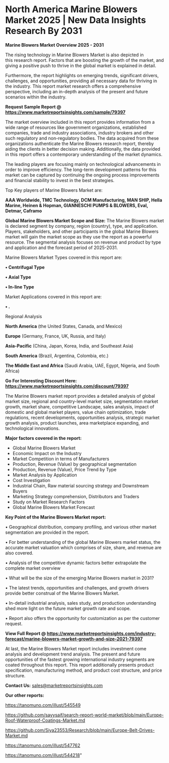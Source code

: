 # North America Marine Blowers Market 2025 | New Data Insights Research By 2031

<Strong> Marine Blowers Market Overview 2025 - 2031</strong>

The rising technology in Marine Blowers Market is also depicted in this research report. Factors that are boosting the growth of the market, and giving a positive push to thrive in the global market is explained in detail.

Furthermore, the report highlights on emerging trends, significant drivers, challenges, and opportunities, providing all necessary data for thriving in the industry. This report market research offers a comprehensive perspective, including an in-depth analysis of the present and future scenarios within the industry.

<strong>Request Sample Report @ <a href=https://www.marketreportsinsights.com/sample/79397>https://www.marketreportsinsights.com/sample/79397</a></strong>

The market overview included in this report provides information from a wide range of resources like government organizations, established companies, trade and industry associations, industry brokers and other such regulatory and non-regulatory bodies. The data acquired from these organizations authenticate the Marine Blowers research report, thereby aiding the clients in better decision making. Additionally, the data provided in this report offers a contemporary understanding of the market dynamics.

The leading players are focusing mainly on technological advancements in order to improve efficiency. The long-term development patterns for this market can be captured by continuing the ongoing process improvements and financial stability to invest in the best strategies.

Top Key players of Marine Blowers Market are:

<strong>AAA Worldwide, TMC Technology, DCM Manufacturing, MAN SHIP, Hella Marine, Heinen & Hopman, GIANNESCHI PUMPS & BLOWERS, Eval, Detmar, Caframo</strong>

<strong><b>Global Marine Blowers Market Scope and Size:</b></strong>
The Marine Blowers market is declared segment by company, region (country), type, and application. Players, stakeholders, and other participants in the global Marine Blowers market will gain the market scope as they use the report as a powerful resource. The segmental analysis focuses on revenue and product by type and application and the forecast period of 2025-2031.

Marine Blowers Market Types covered in this report are:

<strong>• Centrifugal Type

• Axial Type

• In-line Type</strong>

Market Applications covered in this report are:

<strong>• .</strong> 

Regional Analysis

<strong>North America</strong> (the United States, Canada, and Mexico)

<strong>Europe</strong> (Germany, France, UK, Russia, and Italy)

<strong>Asia-Pacific</strong> (China, Japan, Korea, India, and Southeast Asia)

<strong>South America</strong> (Brazil, Argentina, Colombia, etc.)

<strong>The Middle East and Africa</strong> (Saudi Arabia, UAE, Egypt, Nigeria, and South Africa)

<strong>Go For Interesting Discount Here: <a href=https://www.marketreportsinsights.com/discount/79397>https://www.marketreportsinsights.com/discount/79397</a></strong>

The Marine Blowers market report provides a detailed analysis of global market size, regional and country-level market size, segmentation market growth, market share, competitive Landscape, sales analysis, impact of domestic and global market players, value chain optimization, trade regulations, recent developments, opportunities analysis, strategic market growth analysis, product launches, area marketplace expanding, and technological innovations.

<strong><b>Major factors covered in the report:</b></strong>
<ul>
  <li>Global Marine Blowers Market </li>
  <li>Economic Impact on the Industry</li>
  <li>Market Competition in terms of Manufacturers</li>
  <li>Production, Revenue (Value) by geographical segmentation</li>
  <li>Production, Revenue (Value), Price Trend by Type</li>
  <li>Market Analysis by Application</li>
  <li>Cost Investigation</li>
  <li>Industrial Chain, Raw material sourcing strategy and Downstream Buyers</li>
  <li>Marketing Strategy comprehension, Distributors and Traders</li>
  <li>Study on Market Research Factors</li>
  <li>Global Marine Blowers Market Forecast</li>
</ul>

<strong><b>Key Point of the Marine Blowers Market report:</b></strong>

• Geographical distribution, company profiling, and various other market segmentation are provided in the report.

• For better understanding of the global Marine Blowers market status, the accurate market valuation which comprises of size, share, and revenue are also covered.

• Analysis of the competitive dynamic factors better extrapolate the complete market overview

• What will be the size of the emerging Marine Blowers market in 2031?

• The latest trends, opportunities and challenges, and growth drivers provide better construal of the Marine Blowers Market.

• In-detail industrial analysis, sales study, and production understanding shed more light on the future market growth rate and scope.

• Report also offers the opportunity for customization as per the customer request.

<strong><b>View Full Report @ <a href=https://www.marketreportsinsights.com/industry-forecast/marine-blowers-market-growth-and-size-2021-79397>https://www.marketreportsinsights.com/industry-forecast/marine-blowers-market-growth-and-size-2021-79397</a></b></strong>


At last, the Marine Blowers Market report includes investment come analysis and development trend analysis. The present and future opportunities of the fastest growing international industry segments are coated throughout this report. This report additionally presents product specification, manufacturing method, and product cost structure, and price structure.

<strong>Contact Us:</strong>
sales@marketreportsinsights.com

<strong>Our other reports:</strong>

<a href=https://tanomuno.com/illust/545549>https://tanomuno.com/illust/545549</a>

<a href=https://github.com/sayysaif/search-report-world-market/blob/main/Europe-Roof-Waterproof-Coatings-Market.md>https://github.com/sayysaif/search-report-world-market/blob/main/Europe-Roof-Waterproof-Coatings-Market.md</a>

<a href=https://github.com/Siya23553/Research/blob/main/Europe-Belt-Drives-Market.md>https://github.com/Siya23553/Research/blob/main/Europe-Belt-Drives-Market.md</a>

<a href=https://tanomuno.com/illust/547762>https://tanomuno.com/illust/547762</a>

<a href=https://tanomuno.com/illust/544218>https://tanomuno.com/illust/544218</a>"
